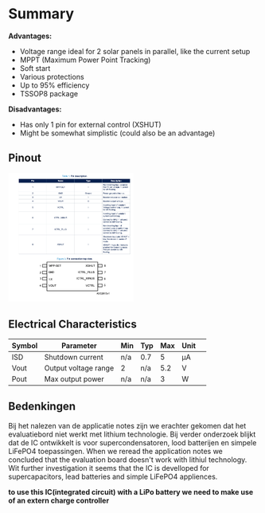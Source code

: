 # Summary

**Advantages:**

- Voltage range ideal for 2 solar panels in parallel, like the current setup
- MPPT (Maximum Power Point Tracking)
- Soft start
- Various protections
- Up to 95% efficiency
- TSSOP8 package

**Disadvantages:**

- Has only 1 pin for external control (XSHUT)
- Might be somewhat simplistic (could also be an advantage)

## Pinout

<img src="sensorbox/solar-power-manager/analysis/images/pinoutspv1040.png" alt="pinout spv1040" width="50%" height="auto">

## Electrical Characteristics

| Symbol | Parameter            | Min | Typ | Max | Unit |     |
| ------ | -------------------- | --- | --- | --- | ---- | --- |
| ISD    | Shutdown current     | n/a | 0.7 | 5   | µA   |     |
| Vout   | Output voltage range | 2   | n/a | 5.2 | V    |     |
| Pout   | Max output power     | n/a | n/a | 3   | W    |     |

## Bedenkingen

Bij het nalezen van de applicatie notes zijn we erachter gekomen dat het evaluatiebord niet werkt met lithium technologie. Bij verder onderzoek blijkt dat de IC ontwikkelt is voor supercondensatoren, lood batterijen en simpele LiFePO4 toepassingen.
When we reread the application notes we concluded that the evaluation board doesn't work with lithiul technology. Wit further investigation it seems that the IC is develloped for supercapacitors, lead batteries and simple LiFePO4 appliences.

**to use this IC(integrated circuit) with a LiPo battery we need to make use of an extern charge controller**
